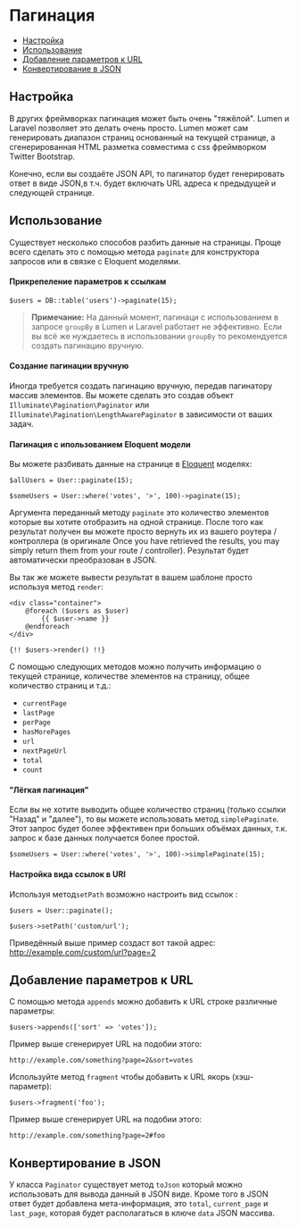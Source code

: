 # Пагинация

- [Настройка](#configuration)
- [Использование](#usage)
- [Добавление параметров к URL](#appending-to-pagination-urls)
- [Конвертирование в JSON](#converting-to-json)

<a name="configuration"></a>
## Настройка

В других фреймворках пагинация может быть очень "тяжёлой". Lumen и Laravel позволяет это делать очень просто. Lumen может сам генерировать диапазон страниц основанный на текущей странице, а сгенерированная HTML разметка совместима с css фреймворком Twitter Bootstrap.

Конечно, если вы создаёте JSON API, то пагинатор будет генерировать ответ в виде JSON,в т.ч. будет включать URL адреса к предыдущей и следующей странице.

<a name="usage"></a>
## Использование

Существует несколько способов разбить данные на страницы. Проще всего сделать это с помощью метода `paginate` для конструктора запросов или в связке с Eloquent моделями.

#### Прикрепеление параметров к ссылкам

	$users = DB::table('users')->paginate(15);

> **Примечание:** На данный момент, пагинаци с использованием в запросе `groupBy` в Lumen и Laravel работает не эффективно. Если вы всё же нуждаетесь в использовании `groupBy` то рекомендуется создать пагинацию вручную.

#### Создание пагинации вручную

Иногда требуется создать пагинацию вручную, передав пагинатору массив элементов. Вы можете сделать это создав объект  `Illuminate\Pagination\Paginator` или `Illuminate\Pagination\LengthAwarePaginator` в зависимости от ваших задач.

#### Пагинация с ипользованием Eloquent модели

Вы можете разбивать данные на странице в [Eloquent](http://laravel.com/docs/master/eloquent) моделях:

	$allUsers = User::paginate(15);

	$someUsers = User::where('votes', '>', 100)->paginate(15);

Аргумента переданный методу `paginate` это количество элементов которые вы хотите отобразить на одной странице.
После того как результат получен вы можете просто вернуть их из вашего роутера / контроллера (в оригинале Once you have retrieved the results, you may simply return them from your route / controller). Результат будет автоматически преобразован в JSON.

Вы так же можете вывести результат в вашем шаблоне просто используя метод `render`:

	<div class="container">
		@foreach ($users as $user)
			{{ $user->name }}
		@endforeach
	</div>

	{!! $users->render() !!}

С помощью следующих методов можно получить информацию о текущей странице, количестве элементов на страницу, общее количество страниц и т.д.:

- `currentPage`
- `lastPage`
- `perPage`
- `hasMorePages`
- `url`
- `nextPageUrl`
- `total`
- `count`

#### "Лёгкая пагинация"

Если вы не хотите выводить общее количество страниц (только ссылки "Назад" и "далее"), то вы можете использовать метод `simplePaginate`. Этот запрос будет более эффективен при больших объёмах данных, т.к. запрос к базе данных получается более простой.

	$someUsers = User::where('votes', '>', 100)->simplePaginate(15);

#### Настройка вида ссылок в URI

Используя метод`setPath` возможно настроить вид ссылок :

	$users = User::paginate();

	$users->setPath('custom/url');

Приведённый выше пример создаст вот такой адрес: http://example.com/custom/url?page=2

<a name="appending-to-pagination-urls"></a>
## Добавление параметров к URL

С помощью метода `appends` можно добавить к URL строке различные параметры:

	$users->appends(['sort' => 'votes']);

Пример выше сгенерирует URL на подобии этого:

	http://example.com/something?page=2&sort=votes

Используйте метод `fragment` чтобы добавить к URL якорь (хэш-параметр):

	$users->fragment('foo');

Пример выше сгенерирует URL на подобии этого:

	http://example.com/something?page=2#foo

<a name="converting-to-json"></a>
## Конвертирование в JSON

У класса `Paginator` существует метод `toJson` который можно использовать для вывода данный в JSON виде. Кроме того в JSON ответ будет добавлена мета-информация, это `total`, `current_page` и `last_page`, которая будет располагаться в  ключе `data` JSON массива.
